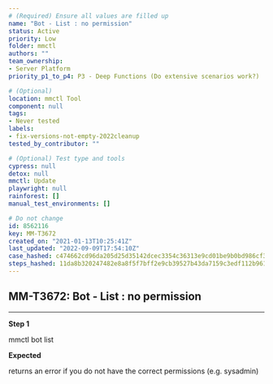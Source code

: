 ```yaml
---
# (Required) Ensure all values are filled up
name: "Bot - List : no permission"
status: Active
priority: Low
folder: mmctl
authors: ""
team_ownership: 
- Server Platform
priority_p1_to_p4: P3 - Deep Functions (Do extensive scenarios work?)

# (Optional)
location: mmctl Tool
component: null
tags:
- Never tested
labels: 
- fix-versions-not-empty-2022cleanup
tested_by_contributor: ""

# (Optional) Test type and tools
cypress: null
detox: null
mmctl: Update
playwright: null
rainforest: []
manual_test_environments: []

# Do not change
id: 8562116
key: MM-T3672
created_on: "2021-01-13T10:25:41Z"
last_updated: "2022-09-09T17:54:10Z"
case_hashed: c474662cd96da205d25d35142dcec3354c36313e9cd01be9b0bd986cf3b6630cc850ccadca035d4cefcd0a765b699edf
steps_hashed: 11da8b320247482e8a8f5f7bff2e9cb39527b43da7159c3edf112b961da9a841d56d41a44bb7326cf4794d5e8d1cd2ea
---
```


<!-- (Auto-generated) Based on frontmatter's "key" and "name" -->

## MM-T3672: Bot - List : no permission

---

**Step 1**

mmctl bot list

**Expected**

returns an error if you do not have the correct permissions (e.g. sysadmin)
